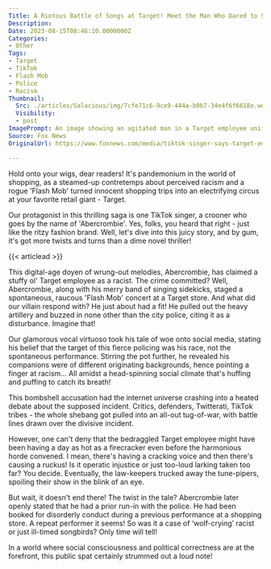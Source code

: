 ```yaml
---
Title: A Riotous Battle of Songs at Target! Meet the Man Who Dared to Silence the Singers!
Description: 
Date: 2023-08-15T08:46:10.0000000Z
Categories:
- Other
Tags:
- Target
- TikTok
- Flash Mob
- Police
- Racism
Thumbnail:
  Src: ./articles/Salacious/img/7cfe71c6-9ce9-444a-b0b7-34e4f6f6618e.webp
  Visibility:
  - post
ImagePrompt: An image showing an agitated man in a Target employee uniform, calling the police, amidst a group of individuals looking like they are partway into a musical performance. The mood evokes a potent mix of tension, surprise, and theatricality.
Source: Fox News
OriginalUrl: https://www.foxnews.com/media/tiktok-singer-says-target-employee-racist-calling-police-music-flash-mob

---
```

Hold onto your wigs, dear readers! It's pandemonium in the world of shopping, as a steamed-up contretemps about perceived racism and a rogue 'Flash Mob' turned innocent shopping trips into an electrifying circus at your favorite retail giant - Target. 

Our protagonist in this thrilling saga is one TikTok singer, a crooner who goes by the name of 'Abercrombie'. Yes, folks, you heard that right - just like the ritzy fashion brand. Well, let's dive into this juicy story, and by gum, it's got more twists and turns than a dime novel thriller! 

{{< articlead >}}

This digital-age doyen of wrung-out melodies, Abercrombie, has claimed a stuffy ol' Target employee as a racist. The crime committed? Well, Abercrombie, along with his merry band of singing sidekicks, staged a spontaneous, raucous 'Flash Mob' concert at a Target store. And what did our villain respond with? He just about had a fit! He pulled out the heavy artillery and buzzed in none other than the city police, citing it as a disturbance. Imagine that! 

Our glamorous vocal virtuoso took his tale of woe onto social media, stating his belief that the target of this fierce policing was his race, not the spontaneous performance. Stirring the pot further, he revealed his companions were of different originating backgrounds, hence pointing a finger at racism… All amidst a head-spinning social climate that's huffing and puffing to catch its breath! 

This bombshell accusation had the internet universe crashing into a heated debate about the supposed incident. Critics, defenders, Twitterati, TikTok tribes - the whole shebang got pulled into an all-out tug-of-war, with battle lines drawn over the divisive incident. 

However, one can't deny that the bedraggled Target employee might have been having a day as hot as a firecracker even before the harmonious horde convened. I mean, there's having a cracking voice and then there's causing a ruckus! Is it operatic injustice or just too-loud larking taken too far? You decide. Eventually, the law-keepers trucked away the tune-pipers, spoiling their show in the blink of an eye. 

But wait, it doesn't end there! The twist in the tale? Abercrombie later openly stated that he had a prior run-in with the police. He had been booked for disorderly conduct during a previous performance at a shopping store. A repeat performer it seems! So was it a case of ‘wolf-crying’ racist or just ill-timed songbirds? Only time will tell! 

In a world where social consciousness and political correctness are at the forefront, this public spat certainly strummed out a loud note!